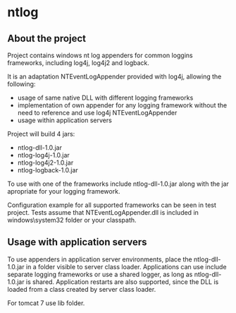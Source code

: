 ntlog
=====

About the project
------------------------------
Project contains windows nt log appenders for common loggins frameworks, including log4j, log4j2 and logback. 

It is an adaptation NTEventLogAppender provided with log4j, allowing the following:
- usage of same native DLL with different logging frameworks
- implementation of own appender for any logging framework without the need to reference and use log4j NTEventLogAppender
- usage within application servers

Project will build 4 jars: 
- ntlog-dll-1.0.jar
- ntlog-log4j-1.0.jar
- ntlog-log4j2-1.0.jar
- ntlog-logback-1.0.jar

To use with one of the frameworks include ntlog-dll-1.0.jar along with the jar apropriate for your logging framework. 

Configuration example for all supported frameworks can be seen in test project. Tests assume that NTEventLogAppender.dll 
is included in windows\system32 folder or your classpath. 


Usage with application servers
------------------------------
To use appenders in application server environments, place the ntlog-dll-1.0.jar in a folder visible to server class loader. Applications can use include separate logging frameworks or use a shared logger, as long as ntlog-dll-1.0.jar is shared. Application restarts are also supported, since the DLL is loaded from a class created by server class loader. 

For tomcat 7 use lib folder. 
